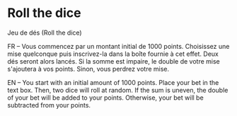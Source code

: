 # Roll the dice

Jeu de dés (Roll the dice)

FR – Vous commencez par un montant initial de 1000 points. Choisissez une mise quelconque puis inscrivez-la dans la boîte fournie à cet effet. Deux dés seront alors lancés. Si la somme est impaire, le double de votre mise s'ajoutera à vos points. Sinon, vous perdrez votre mise. 

EN – You start with an initial amount of 1000 points. Place your bet in the text box. Then, two dice will roll at random. If the sum is uneven, the double of your bet will be added to your points. Otherwise, your bet will be subtracted from your points.   
